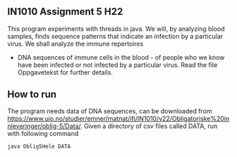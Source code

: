 #
## IN1010 Assignment 5 H22

This program experiments with threads in java. We will, by analyzing blood samples, finds sequence patterns
that indicate an infection by a particular virus. We shall analyze the immune repertoires
- DNA sequences of immune cells in the blood - of people who we know have been infected or not
infected by a particular virus. Read the file Oppgavetekst for further details.

## How to run

The program needs data of DNA sequences, can be downloaded from https://www.uio.no/studier/emner/matnat/ifi/IN1010/v22/Obligatoriske%20innleveringer/oblig-5/Data/.
Given a directory of csv files called DATA, run with following command

```
java Oblig5Hele DATA
```
